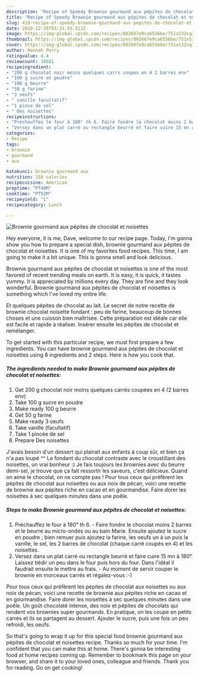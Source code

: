 ```yaml
---
description: "Recipe of Speedy Brownie gourmand aux pépites de chocolat et noisettes"
title: "Recipe of Speedy Brownie gourmand aux pépites de chocolat et noisettes"
slug: 419-recipe-of-speedy-brownie-gourmand-aux-pepites-de-chocolat-et-noisettes
date: 2020-12-28T03:31:55.513Z
image: https://img-global.cpcdn.com/recipes/802667e9ca6556be/751x532cq70/brownie-gourmand-aux-pepites-de-chocolat-et-noisettes-photo-principale-de-la-recette.jpg
thumbnail: https://img-global.cpcdn.com/recipes/802667e9ca6556be/751x532cq70/brownie-gourmand-aux-pepites-de-chocolat-et-noisettes-photo-principale-de-la-recette.jpg
cover: https://img-global.cpcdn.com/recipes/802667e9ca6556be/751x532cq70/brownie-gourmand-aux-pepites-de-chocolat-et-noisettes-photo-principale-de-la-recette.jpg
author: Hannah Perry
ratingvalue: 4.4
reviewcount: 10681
recipeingredient:
- "200 g chocolat noir moins quelques carrs coupes en 4 2 barres env"
- "100 g sucre en poudre"
- "100 g beurre"
- "50 g farine"
- "3 oeufs"
- " vanille facultatif"
- "1 pince de sel"
- " Des noisettes"
recipeinstructions:
- "Préchauffez le four à 180° th 6. Faire fondre le chocolat moins 2 barres et le beurre au micro-ondes ou au bain Marie. Ensuite ajoutez le sucre en poudre ; bien remuer puis ajoutez la farine, les oeufs un à un puis la vanille, le sel, les 2 barres de chocolat (chaque carré coupés en 4) et les noisettes."
- "Versez dans un plat carré ou rectangle beurré et faire cuire 15 mn à 180°. Laissez tiédir un peu dans le four puis hors du four. Dans l&#39;idéal il faudrait ensuite le mettre au frais. Au moment de servir couper le brownie en morceaux carrés et régalez-vous :-)"
categories:
- Recipe
tags:
- brownie
- gourmand
- aux

katakunci: brownie gourmand aux 
nutrition: 158 calories
recipecuisine: American
preptime: "PT40M"
cooktime: "PT52M"
recipeyield: "1"
recipecategory: Lunch

---
```



![Brownie gourmand aux pépites de chocolat et noisettes](https://img-global.cpcdn.com/recipes/802667e9ca6556be/751x532cq70/brownie-gourmand-aux-pepites-de-chocolat-et-noisettes-photo-principale-de-la-recette.jpg)

Hey everyone, it is me, Dave, welcome to our recipe page. Today, I'm gonna show you how to prepare a special dish, brownie gourmand aux pépites de chocolat et noisettes. It is one of my favorites food recipes. This time, I am going to make it a bit unique. This is gonna smell and look delicious.

Brownie gourmand aux pépites de chocolat et noisettes is one of the most favored of recent trending meals on earth. It is easy, it is quick, it tastes yummy. It is appreciated by millions every day. They are fine and they look wonderful. Brownie gourmand aux pépites de chocolat et noisettes is something which I've loved my entire life.

Et quelques pépites de chocolat au lait. Le secret de notre recette de brownie chocolat noisette fondant : peu de farine, beaucoup de bonnes choses et une cuisson bien maîtrisée. Cette préparation est idéale car elle est facile et rapide à réaliser. Insérer ensuite les pépites de chocolat et remélanger.


To get started with this particular recipe, we must first prepare a few ingredients. You can have brownie gourmand aux pépites de chocolat et noisettes using 8 ingredients and 2 steps. Here is how you cook that.

<!--inarticleads1-->

##### The ingredients needed to make Brownie gourmand aux pépites de chocolat et noisettes:

1. Get 200 g chocolat noir moins quelques carrés coupées en 4 (2 barres env)
1. Take 100 g sucre en poudre
1. Make ready 100 g beurre
1. Get 50 g farine
1. Make ready 3 oeufs
1. Take  vanille (facultatif)
1. Take 1 pincée de sel
1. Prepare  Des noisettes


J&#39;avais besoin d&#39;un dessert qui plairait aux enfants à coup sûr, et bien ça n&#39;a pas loupé ^^ Le fondant du chocolat contraste avec le croustillant des noisettes, un vrai bonheur :) Je fais toujours les brownies avec du beurre demi-sel, je trouve que ça fait ressortir les saveurs, c&#39;est délicieux. Quand on aime le chocolat, on ne compte pas ! Pour tous ceux qui préfèrent les pépites de chocolat aux noisettes ou aux noix de pécan, voici une recette de brownie aux pépites riche en cacao et en gourmandise. Faire dorer les noisettes à sec quelques minutes dans une poêle. 

<!--inarticleads2-->

##### Steps to make Brownie gourmand aux pépites de chocolat et noisettes:

1. Préchauffez le four à 180° th 6. - Faire fondre le chocolat moins 2 barres et le beurre au micro-ondes ou au bain Marie. Ensuite ajoutez le sucre en poudre ; bien remuer puis ajoutez la farine, les oeufs un à un puis la vanille, le sel, les 2 barres de chocolat (chaque carré coupés en 4) et les noisettes.
1. Versez dans un plat carré ou rectangle beurré et faire cuire 15 mn à 180°. Laissez tiédir un peu dans le four puis hors du four. Dans l&#39;idéal il faudrait ensuite le mettre au frais. - Au moment de servir couper le brownie en morceaux carrés et régalez-vous :-)


Pour tous ceux qui préfèrent les pépites de chocolat aux noisettes ou aux noix de pécan, voici une recette de brownie aux pépites riche en cacao et en gourmandise. Faire dorer les noisettes à sec quelques minutes dans une poêle. Un goût chocolaté intense, des noix et pépites de chocolats qui rendent vos brownies super gourmands. En pratique, on les coupe en petits carrés et ils se partagent au dessert. Ajouter le sucre, puis une fois un peu refroidi, les oeufs. 

So that's going to wrap it up for this special food brownie gourmand aux pépites de chocolat et noisettes recipe. Thanks so much for your time. I'm confident that you can make this at home. There's gonna be interesting food at home recipes coming up. Remember to bookmark this page on your browser, and share it to your loved ones, colleague and friends. Thank you for reading. Go on get cooking!
